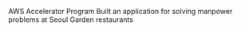 AWS Accelerator Program
Built an application for solving manpower problems at Seoul Garden restaurants

